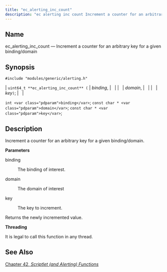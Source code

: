 ```yaml
---
title: "ec_alerting_inc_count"
description: "ec alerting inc count Increment a counter for an arbitrary key for a given binding domain uint 64 t ec alerting inc count binding domain key int binding const char domain const char key Increment a counter for an arbitrary key for a given binding domain binding The binding of..."
---
```


<a name="apis.ec_alerting_inc_count"></a> 
## Name

ec_alerting_inc_count — Increment a counter for an arbitrary key for a given binding/domain

## Synopsis

`#include "modules/generic/alerting.h"`

| `uint64_t **ec_alerting_inc_count** (` | <var class="pdparam">binding</var>, |   |
|   | <var class="pdparam">domain</var>, |   |
|   | <var class="pdparam">key</var>`)`; |   |

`int <var class="pdparam">binding</var>`;
`const char * <var class="pdparam">domain</var>`;
`const char * <var class="pdparam">key</var>`;<a name="idp58964096"></a> 
## Description

Increment a counter for an arbitrary key for a given binding/domain.

**<a name="idp58965344"></a> Parameters**

<dl class="variablelist">

<dt>binding</dt>

<dd>

The binding of interest.

</dd>

<dt>domain</dt>

<dd>

The domain of interest

</dd>

<dt>key</dt>

<dd>

The key to increment.

</dd>

</dl>

Returns the newly incremented value.

**<a name="idp58972224"></a> Threading**

It is legal to call this function in any thread.

<a name="idp58973328"></a> 
## See Also

[Chapter 42, *Scriptlet (and Alerting) Functions*](script "Chapter 42. Scriptlet (and Alerting) Functions")